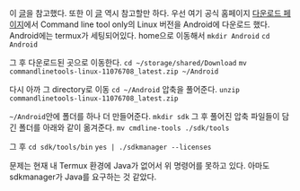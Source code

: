 이 [글](https://dev.to/guilhermerochas/how-to-compile-rust-command-line-tools-for-termux-6gf)을 참고했다. 또한 이 [글](https://github.com/rust-lang/rustup/issues/2872#issuecomment-1158238378) 역시 참고할만 하다.
우선 여기 공식 홈페이지 [다운로드 페이지](https://developer.android.com/studio?_gl=1*1qondko*_up*MQ..*_ga*MTE1Mjc4NjE5OS4xNzE1NDY3ODgy*_ga_6HH9YJMN9M*MTcxNTQ2Nzg4MS4xLjAuMTcxNTQ2Nzg4MS4wLjAuMA..&gclid=CjwKCAjwrvyxBhAbEiwAEg_KgoWLE9G7JD12v2bUMj0UTNk6s3Ky5ezTLDuIv3nO1xg-aQFiPK5OZBoCFXYQAvD_BwE&gclsrc=aw.ds)에서 Command line tool only의 Linux 버전을 Android에 다운로드 했다. 
Android에는 termux가 세팅되어있다. home으로 이동해서 
`mkdir Android`
`cd Android`

그 후 다운로드된 곳으로 이동한다.
`cd ~/storage/shared/Download`
`mv commandlinetools-linux-11076708_latest.zip ~/Android`

다시 아까 그 directory로 이동
`cd ~/Android`
압축을 풀어준다.
`unzip commandlinetools-linux-11076708_latest.zip`

`~/Android`안에 폴더를 하나 더 만들어준다.
`mkdir sdk`
그 후 풀어진 압축 파일들이 담긴 폴더를 아래와 같이 옮겨준다.
`mv cmdline-tools ./sdk/tools`

그 후 
`cd sdk/tools/bin`
`yes | ./sdkmanager --licenses`

문제는 현재 내 Termux 환경에 Java가 없어서 위 명령어를 못하고 있다. 아마도 sdkmanager가 Java를 요구하는 것 같았다. 

